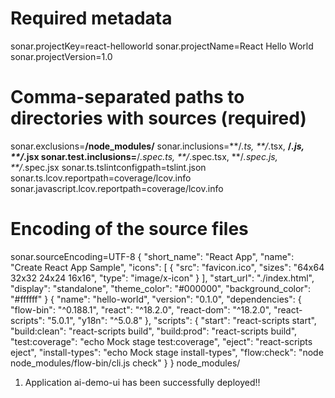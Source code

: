 # Required metadata
sonar.projectKey=react-helloworld
sonar.projectName=React Hello World
sonar.projectVersion=1.0

# Comma-separated paths to directories with sources (required)
sonar.exclusions=**/node_modules/**
sonar.inclusions=**/*.ts, **/*.tsx, **/*.js, **/*.jsx
sonar.test.inclusions=**/*.spec.ts, **/*.spec.tsx, **/*.spec.js, **/*.spec.jsx
sonar.ts.tslintconfigpath=tslint.json
sonar.ts.lcov.reportpath=coverage/lcov.info
sonar.javascript.lcov.reportpath=coverage/lcov.info

# Encoding of the source files
sonar.sourceEncoding=UTF-8
{
  "short_name": "React App",
  "name": "Create React App Sample",
  "icons": [
    {
      "src": "favicon.ico",
      "sizes": "64x64 32x32 24x24 16x16",
      "type": "image/x-icon"
    }
  ],
  "start_url": "./index.html",
  "display": "standalone",
  "theme_color": "#000000",
  "background_color": "#ffffff"
}
{
  "name": "hello-world",
  "version": "0.1.0",
  "dependencies": {
    "flow-bin": "^0.188.1",
    "react": "^18.2.0",
    "react-dom": "^18.2.0",
    "react-scripts": "5.0.1",
    "y18n": "^5.0.8"
  },
  "scripts": {
    "start": "react-scripts start",
    "build:clean": "react-scripts build",
    "build:prod": "react-scripts build",
    "test:coverage": "echo Mock stage test:coverage",
    "eject": "react-scripts eject",
    "install-types": "echo Mock stage install-types",
    "flow:check": "node node_modules/flow-bin/cli.js check"
  }
}
node_modules/
1. Application ai-demo-ui has been successfully deployed!!
